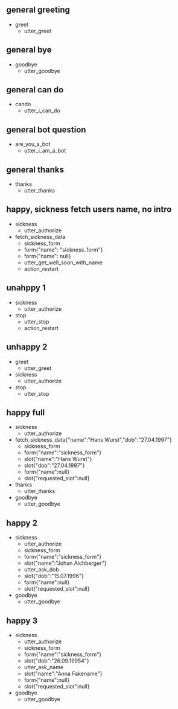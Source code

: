 ## general greeting
* greet
    - utter_greet

## general bye
* goodbye
    - utter_goodbye

## general can do
* cando
    - utter_i_can_do

## general bot question
* are_you_a_bot
    - utter_i_am_a_bot

## general thanks
* thanks
    - utter_thanks

<!-- ## happy, holiday
* greet
    - utter_greet
* holiday -->

## happy, sickness fetch users name, no intro
* sickness
    - utter_authorize
* fetch_sickness_data
    - sickness_form
    - form{"name": "sickness_form"}
    - form{"name": null}
    - utter_get_well_soon_with_name 
    - action_restart

## unahppy 1
* sickness
    - utter_authorize
* stop
    - utter_stop
    - action_restart

## unhappy 2
* greet
    - utter_greet
* sickness
    - utter_authorize
* stop
    - utter_stop

## happy full
* sickness
    - utter_authorize
* fetch_sickness_data{"name":"Hans Wurst","dob":"27.04.1997"}
    - sickness_form
    - form{"name":"sickness_form"}
    - slot{"name":"Hans Wurst"}
    - slot{"dob":"27.04.1997"}
    - form{"name":null}
    - slot{"requested_slot":null}
* thanks
    - utter_thanks
* goodbye
    - utter_goodbye

## happy 2
* sickness
    - utter_authorize
    - sickness_form
    - form{"name":"sickness_form"}
    - slot{"name":"Johan Aichberger"}
    - utter_ask_dob
    - slot{"dob":"15.07.1996"}
    - form{"name":null}
    - slot{"requested_slot":null}
* goodbye
    - utter_goodbye

## happy 3
* sickness
    - utter_authorize
    - sickness_form
    - form{"name":"sickness_form"}
    - slot{"dob":"26.09.19954"}
    - utter_ask_name
    - slot{"name":"Anna Fakename"}
    - form{"name":null}
    - slot{"requested_slot":null}
* goodbye
    - utter_goodbye